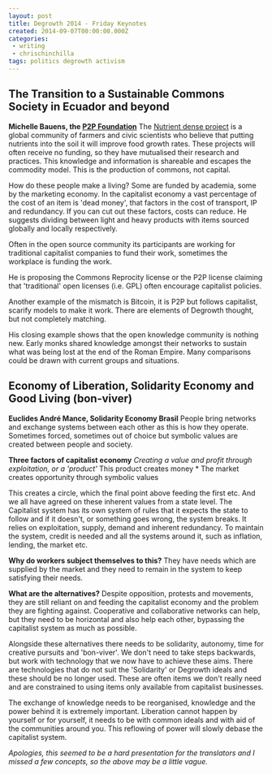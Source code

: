 ```yaml
---
layout: post
title: Degrowth 2014 - Friday Keynotes
created: 2014-09-07T00:00:00.000Z
categories:
 - writing
 - chrischinchilla
tags: politics degrowth activism
---
```


## The Transition to a Sustainable Commons Society in Ecuador and beyond

**Michelle Bauens, the [P2P Foundation](https://p2pfoundation.net/)** The [Nutrient dense project](https://nutrientdenseproject.com/) is a global community of farmers and civic scientists who believe that putting nutrients into the soil it will improve food growth rates. These projects will often receive no funding, so they have mutualised their research and practices. This knowledge and information is shareable and escapes the commodity model. This is the production of commons, not capital.

How do these people make a living? Some are funded by academia, some by the marketing economy. In the capitalist economy a vast percentage of the cost of an item is 'dead money', that factors in the cost of transport, IP and redundancy. If you can cut out these factors, costs can reduce. He suggests dividing between light and heavy products with items sourced globally and locally respectively.

Often in the open source community its participants are working for traditional capitalist companies to fund their work, sometimes the workplace is funding the work.

He is proposing the Commons Reprocity license or the P2P license claiming that 'traditional' open licenses (i.e. GPL) often encourage capitalist policies.

Another example of the mismatch is Bitcoin, it is P2P but follows capitalist, scarify models to make it work. There are elements of Degrowth thought, but not completely matching.

His closing example shows that the open knowledge community is nothing new. Early monks shared knowledge amongst their networks to sustain what was being lost at the end of the Roman Empire. Many comparisons could be drawn with current groups and situations.

## Economy of Liberation, Solidarity Economy and Good Living (bon-viver)

**Euclides André Mance, Solidarity Economy Brasil** People bring networks and exchange systems between each other as this is how they operate. Sometimes forced, sometimes out of choice but symbolic values are created between people and society.

**Three factors of capitalist economy** _Creating a value and profit through exploitation, or a 'product'_ This product creates money * The market creates opportunity through symbolic values

This creates a circle, which the final point above feeding the first etc. And we all have agreed on these inherent values from a state level. The Capitalist system has its own system of rules that it expects the state to follow and if it doesn't, or something goes wrong, the system breaks. It relies on exploitation, supply, demand and inherent redundancy. To maintain the system, credit is needed and all the systems around it, such as inflation, lending, the market etc.

**Why do workers subject themselves to this?** They have needs which are supplied by the market and they need to remain in the system to keep satisfying their needs.

**What are the alternatives?** Despite opposition, protests and movements, they are still reliant on and feeding the capitalist economy and the problem they are fighting against. Cooperative and collaborative networks can help, but they need to be horizontal and also help each other, bypassing the capitalist system as much as possible.

Alongside these alternatives there needs to be solidarity, autonomy, time for creative pursuits and 'bon-viver'. We don't need to take steps backwards, but work with technology that we now have to achieve these aims. There are technologies that do not suit the 'Solidarity' or Degrowth ideals and these should be no longer used. These are often items we don't really need and are constrained to using items only available from capitalist businesses.

The exchange of knowledge needs to be reorganised, knowledge and the power behind it is extremely important. Liberation cannot happen by yourself or for yourself, it needs to be with common ideals and with aid of the communities around you. This reflowing of power will slowly debase the capitalist system.

_Apologies, this seemed to be a hard presentation for the translators and I missed a few concepts, so the above may be a little vague._
